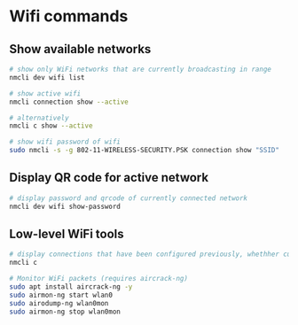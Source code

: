 # Wifi commands

## Show available networks

```bash
# show only WiFi networks that are currently broadcasting in range
nmcli dev wifi list
```

```bash
# show active wifi
nmcli connection show --active

# alternatively
nmcli c show --active
```

```bash
# show wifi password of wifi
sudo nmcli -s -g 802-11-WIRELESS-SECURITY.PSK connection show "SSID"
```

## Display QR code for active network

```bash
# display password and qrcode of currently connected network
nmcli dev wifi show-password
```

## Low-level WiFi tools

```bash
# display connections that have been configured previously, whethher currently active or not, both wired and wireless
nmcli c
```

```bash
# Monitor WiFi packets (requires aircrack-ng)
sudo apt install aircrack-ng -y
sudo airmon-ng start wlan0
sudo airodump-ng wlan0mon
sudo airmon-ng stop wlan0mon
```
